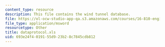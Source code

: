 ```yaml
---
content_type: resource
description: This file contains the wind tunnel database.
file: https://ol-ocw-studio-app-qa.s3.amazonaws.com/courses/16-810-engineering-design-and-rapid-prototyping-january-iap-2005/693e24f4019155d923b28c7845cdb812_dataprotocol.xls
file_type: application/msword
resourcetype: Other
title: dataprotocol.xls
uid: 693e24f4-0191-55d9-23b2-8c7845cdb812
---
```

